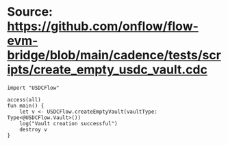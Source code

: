 # Source: https://github.com/onflow/flow-evm-bridge/blob/main/cadence/tests/scripts/create_empty_usdc_vault.cdc

```
import "USDCFlow"

access(all)
fun main() {
    let v <- USDCFlow.createEmptyVault(vaultType: Type<@USDCFlow.Vault>())
    log("Vault creation successful")
    destroy v
}

```